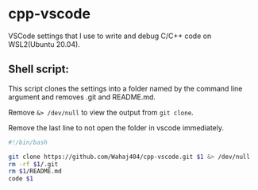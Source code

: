 # cpp-vscode

VSCode settings that I use to write and debug C/C++ code on WSL2(Ubuntu 20.04).

## Shell script:

This script clones the settings into a folder named by the command line argument and removes .git and README.md.

Remove `&> /dev/null` to view the output from `git clone`.

Remove the last line to not open the folder in vscode immediately.

```bash
#!/bin/bash

git clone https://github.com/Wahaj404/cpp-vscode.git $1 &> /dev/null
rm -rf $1/.git
rm $1/README.md
code $1
```
